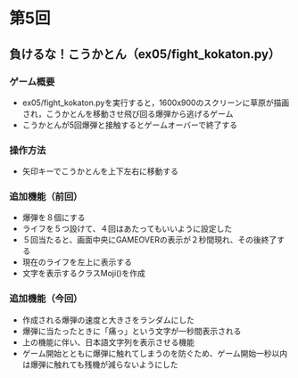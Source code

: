 # 第5回
## 負けるな！こうかとん（ex05/fight_kokaton.py）
### ゲーム概要
- ex05/fight_kokaton.pyを実行すると，1600x900のスクリーンに草原が描画され，こうかとんを移動させ飛び回る爆弾から逃げるゲーム
- こうかとんが5回爆弾と接触するとゲームオーバーで終了する
### 操作方法
- 矢印キーでこうかとんを上下左右に移動する
### 追加機能（前回）
- 爆弾を８個にする
- ライフを５つ設けて、４回はあたってもいいように設定した
- ５回当たると、画面中央にGAMEOVERの表示が２秒間現れ、その後終了する
- 現在のライフを左上に表示する
- 文字を表示するクラスMoji()を作成
### 追加機能（今回）
- 作成される爆弾の速度と大きさをランダムにした
- 爆弾に当たったときに「痛っ」という文字が一秒間表示される
- 上の機能に伴い、日本語文字列を表示させる機能
- ゲーム開始とともに爆弾に触れてしまうのを防ぐため、ゲーム開始一秒以内は爆弾に触れても残機が減らないようにした